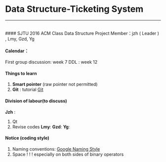 # Data Structure-Ticketing System
****
<br>
#### SJTU 2016 ACM Class Data Structure Project
Member：jzh ( Leader ) , Lmy, Gzd, Yg
<br>

#### Calendar：
First group discussion: week 7
DDL  :   week 12

#### Things to learn
1. **Smart pointer** (raw pointer not permitted)
2. **Git** : tutorial [Git](http://www.liaoxuefeng.com/wiki/0013739516305929606dd18361248578c67b8067c8c017b000) 

#### Division of labour(to discuss)
**Jzh** : 
1. Qt
2. Revise codes
**Lmy**:
**Gzd**:
**Yg**:

#### Notice (coding style)
1. Naming conventions: 
[Google Naming Style](http://zh-google-styleguide.readthedocs.io/en/latest/google-cpp-styleguide/naming/) 
2. Space ! ! ! especially on both sides of binary operators
